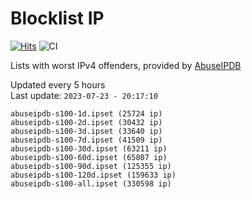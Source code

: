 # Blocklist IP

[![Hits](https://hits.seeyoufarm.com/api/count/incr/badge.svg?url=https%3A%2F%2Fgithub.com%2Fborestad%2Fblocklist-ip%2F&count_bg=%2379C83D&title_bg=%23555555&icon=&icon_color=%23E7E7E7&title=hits&edge_flat=false)](https://hits.seeyoufarm.com)  ![CI](https://img.shields.io/github/workflow/status/borestad/blocklist-ip/CI?style=flat-square)

Lists with worst IPv4 offenders, provided by [AbuseIPDB](https://www.abuseipdb.com/)

<!-- FOOTER-PLACEHOLDER -->
Updated every 5 hours<br>
Last update: `2023-07-23 - 20:17:10`
```
abuseipdb-s100-1d.ipset (25724 ip)
abuseipdb-s100-2d.ipset (30432 ip)
abuseipdb-s100-3d.ipset (33640 ip)
abuseipdb-s100-7d.ipset (41509 ip)
abuseipdb-s100-30d.ipset (63211 ip)
abuseipdb-s100-60d.ipset (65807 ip)
abuseipdb-s100-90d.ipset (125355 ip)
abuseipdb-s100-120d.ipset (159633 ip)
abuseipdb-s100-all.ipset (330598 ip)
```
